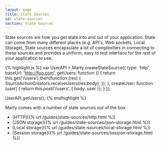 ```yaml
---
layout: page
title: State Sources
id: state-sources
section: State Sources
---
```


State sources are how you get state into and out of your application. State can come from many different places (e.g. API's, Web sockets, Local Storage), State sources encapsulate a lot of complexities in connecting to these sources and provides a uniform, easy to test interface for the rest of your application to use.

{% highlight js %}
var UserAPI = Marty.createStateSource({
  type: 'http',
  baseUrl: 'http://foo.com',
  getUsers: function () {
    return this.get('/users').then(function (res) {
      SourceActionCreators.receiveUsers(res.body);
    });
  },
  createUser: function (user) {
    return this.post('/users', { body: user });
  }
});

UserAPI.getUsers();
{% endhighlight %}

Marty comes with a number of state sources out of the box:

* [HTTP]({% url /guides/state-sources/http.html %})
* [JSON storage]({% url /guides/state-sources/json-storage.html %})
* [Local storage]({% url /guides/state-sources/local-storage.html %})
* [Session storage]({% url /guides/state-sources/session-storage.html %})
